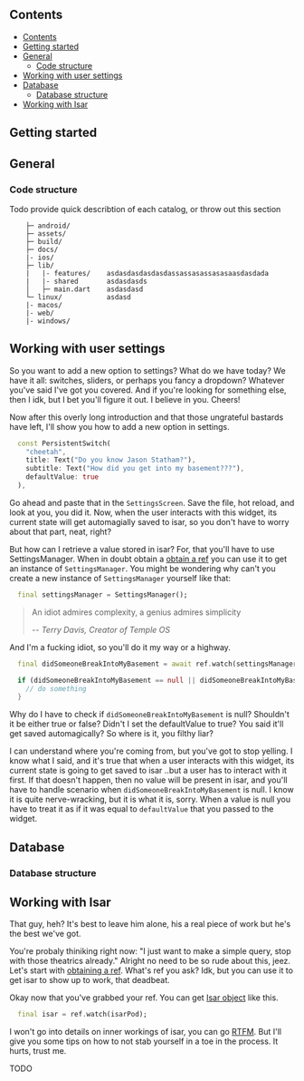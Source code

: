 ## Contents

- [Contents](#contents)
- [Getting started](#getting-started)
- [General](#general)
  - [Code structure](#code-structure)
- [Working with user settings](#working-with-user-settings)
- [Database](#database)
  - [Database structure](#database-structure)
- [Working with Isar](#working-with-isar)

## Getting started



## General

### Code structure

Todo provide quick describtion of each catalog, or throw out this section
```
    ├─ android/
    ├─ assets/
    ├─ build/
    ├─ docs/
    |- ios/
    ├─ lib/
    |   |- features/    asdasdasdasdasdassassasassasasaasdasdada
    |   |- shared       asdasdasds
    │   ├─ main.dart    asdasdasd
    └─ linux/           asdasd
    |- macos/
    |- web/
    |- windows/
```


## Working with user settings
So you want to add a new option to settings? What do we have today? We have it all: switches, sliders, or perhaps you fancy a dropdown? Whatever you've said I've got you covered. And if you're looking for something else, then I idk, but I bet you'll figure it out. I believe in you. Cheers!

Now after this overly long introduction and that those ungrateful bastards have left, I'll show you how to add a new option in settings.

```dart
  const PersistentSwitch(
    "cheetah",
    title: Text("Do you know Jason Statham?"),
    subtitle: Text("How did you get into my basement???"),
    defaultValue: true
  ),
```

Go ahead and paste that in the `SettingsScreen`. Save the file, hot reload, and look at you, you did it. Now, when the user interacts with this widget, its current state will get automagially saved to isar, so you don't have to worry about that part, neat, right?

But how can I retrieve a value stored in isar? For, that you'll have to use SettingsManager. When in doubt obtain a [obtain a ref](https://docs-v2.riverpod.dev/docs/concepts/reading#obtaining-a-ref-object) you can use it to get an instance of `SettingsManager`. You might be wondering why can't you create a new instance of `SettingsManager` yourself like that:

```dart
  final settingsManager = SettingsManager();
```

> An idiot admires complexity, a genius admires simplicity
>
> -- <cite>Terry Davis, Creator of Temple OS</cite>

And I'm a fucking idiot, so you'll do it my way or a highway.

```dart
  final didSomeoneBreakIntoMyBasement = await ref.watch(settingsManagerProvider).getValue("cheetah"); // can be null

  if (didSomeoneBreakIntoMyBasement == null || didSomeoneBreakIntoMyBasement) {
    // do something
  }
```

Why do I have to check if `didSomeoneBreakIntoMyBasement` is null? Shouldn't it be either true or false? Didn't I set the defaultValue to true? You said it'll get saved automagically? So where is it, you filthy liar?

I can understand where you're coming from, but you've got to stop yelling. I know what I said, and it's true that when a user interacts with this widget, its current state is going to get saved to isar ..but a user has to interact with it first. If that doesn't happen, then no value will be present in isar, and you'll have to handle scenario when `didSomeoneBreakIntoMyBasement` is null. I know it is quite nerve-wracking, but it is what it is, sorry. When a value is null you have to treat it as if it was equal to `defaultValue` that you passed to the widget.

## Database

### Database structure

## Working with Isar
That guy, heh? It's best to leave him alone, his a real piece of work but he's the best we've got.

You're probaly thiniking right now: "I just want to make a simple query, stop with those theatrics already." Alright no need to be so rude about this, jeez. Let's start with [obtaining a ref](https://docs-v2.riverpod.dev/docs/concepts/reading#obtaining-a-ref-object). What's ref you ask? Idk, but you can use it to get isar to show up to work, that deadbeat.

Okay now that you've grabbed your ref. You can get [Isar object](https://pub.dev/documentation/isar/latest/isar/Isar-class.html) like this.

```dart
  final isar = ref.watch(isarPod);
```

I won't go into details on inner workings of isar, you can go [RTFM](https://isar.dev/tutorials/quickstart.html). But I'll give you some tips on how to not stab yourself in a toe in the process. It hurts, trust me.

TODO
